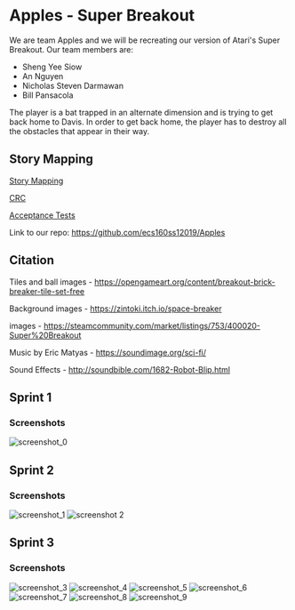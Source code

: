 # Apples - Super Breakout

We are team Apples and we will be recreating our version of Atari's Super Breakout. Our team members are:
- Sheng Yee Siow
- An Nguyen
- Nicholas Steven Darmawan
- Bill Pansacola

The player is a bat trapped in an alternate dimension and is trying to get back home to Davis. In order to get back home, the player has to destroy all the obstacles that appear in their way.

## Story Mapping

[Story Mapping](StoryMapping.md)

[CRC](crc.md)

[Acceptance Tests](AcceptanceTest.md)

Link to our repo: 
https://github.com/ecs160ss12019/Apples

## Citation
Tiles and ball images - https://opengameart.org/content/breakout-brick-breaker-tile-set-free

Background images - https://zintoki.itch.io/space-breaker

images - https://steamcommunity.com/market/listings/753/400020-Super%20Breakout
                  
Music by Eric Matyas - https://soundimage.org/sci-fi/

Sound Effects - http://soundbible.com/1682-Robot-Blip.html

## Sprint 1
### Screenshots
![screenshot_0](https://raw.githubusercontent.com/ecs160ss12019/Apples/master/sprint1.png)

## Sprint 2
### Screenshots
![screenshot_1](https://raw.githubusercontent.com/ecs160ss12019/Apples/master/game.png)
![screenshot 2](https://raw.githubusercontent.com/ecs160ss12019/Apples/master/main-menu.png)

## Sprint 3
### Screenshots
![screenshot_3](https://raw.githubusercontent.com/ecs160ss12019/Apples/master/sprint3-1.png)
![screenshot_4](https://raw.githubusercontent.com/ecs160ss12019/Apples/master/sprint3-2.png)
![screenshot_5](https://raw.githubusercontent.com/ecs160ss12019/Apples/master/sprint3-3.png)
![screenshot_6](https://raw.githubusercontent.com/ecs160ss12019/Apples/master/sprint3-4.png)
![screenshot_7](https://raw.githubusercontent.com/ecs160ss12019/Apples/master/sprint3-5.png)
![screenshot_8](https://raw.githubusercontent.com/ecs160ss12019/Apples/master/sprint3-6.png)
![screenshot_9](https://raw.githubusercontent.com/ecs160ss12019/Apples/master/sprint3-7.png)

